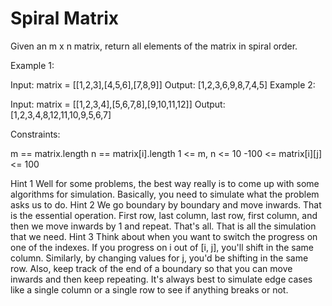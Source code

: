 # Spiral Matrix
Given an m x n matrix, return all elements of the matrix in spiral order.

 

Example 1:


Input: matrix = [[1,2,3],[4,5,6],[7,8,9]]
Output: [1,2,3,6,9,8,7,4,5]
Example 2:


Input: matrix = [[1,2,3,4],[5,6,7,8],[9,10,11,12]]
Output: [1,2,3,4,8,12,11,10,9,5,6,7]
 

Constraints:

m == matrix.length
n == matrix[i].length
1 <= m, n <= 10
-100 <= matrix[i][j] <= 100


Hint 1
Well for some problems, the best way really is to come up with some algorithms for simulation. Basically, you need to simulate what the problem asks us to do.
Hint 2
We go boundary by boundary and move inwards. That is the essential operation. First row, last column, last row, first column, and then we move inwards by 1 and repeat. That's all. That is all the simulation that we need.
Hint 3
Think about when you want to switch the progress on one of the indexes. If you progress on i out of [i, j], you'll shift in the same column. Similarly, by changing values for j, you'd be shifting in the same row. Also, keep track of the end of a boundary so that you can move inwards and then keep repeating. It's always best to simulate edge cases like a single column or a single row to see if anything breaks or not.


